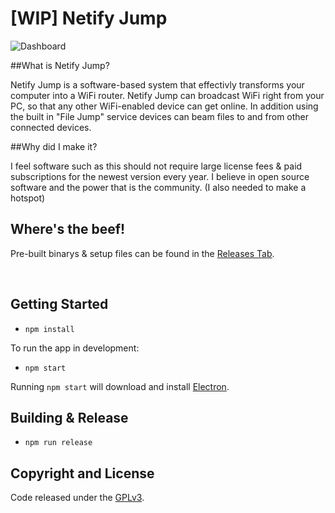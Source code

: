 # [WIP] Netify Jump

![Dashboard](https://raw.githubusercontent.com/luigiplr/netify-jump/master/util/UI_preview.png)

##What is Netify Jump?

Netify Jump is a software-based system that effectivly transforms your computer into a WiFi router. Netify Jump can broadcast WiFi right from your PC, so that any other WiFi-enabled device can get online. In addition using the built in "File Jump" service devices can beam files to and from other connected devices. 

##Why did I make it?

I feel software such as this should not require large license fees & paid subscriptions for the newest version every year. I believe in open source software and the power that is the community. (I also needed to make a hotspot)

## Where's the beef!

Pre-built binarys & setup files can be found in the [Releases Tab]().

<br>

## Getting Started

- `npm install`

To run the app in development:

- `npm start`

Running `npm start` will download and install [Electron](http://electron.atom.io/).

## Building & Release

- `npm run release`

## Copyright and License

Code released under the [GPLv3](LICENSE.md).
